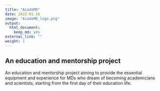 ```yaml
---
title: "AcadeMD"
date: 2022-01-16
image: "AcadeMD_logo.png"
output:
  html_document:
    keep_md: yes
external_link: ""
weight: 1
---
```


## An education and mentorship project

An education and mentorship project aiming to provide the essential equipment and experience for MDs who dream of becoming academicians and scientists, starting from the first day of their education life.
